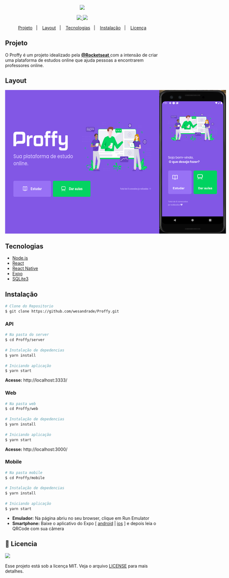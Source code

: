 <p align="center"> 
	<img src='https://user-images.githubusercontent.com/28845397/90830279-c65da400-e317-11ea-9003-744707bd9ac3.png'/>
</p>

<p align="center">
	<a href="https://www.linkedin.com/in/wesley-andrade/">	
		<img src="https://img.shields.io/static/v1?label=&message=WesleyAndrade&color=6842c2&style=flat&logo=linkedin"/>
	</a>
	<a href="https://choosealicense.com/licenses/mit/">	
		<img src="https://img.shields.io/static/v1?label=License&message=MIT&color=6842c2&style=flat"/>
	</a>
</p>




<p align="center">
  <a href="#projeto">Projeto</a>&nbsp;&nbsp;&nbsp;|&nbsp;&nbsp;&nbsp;
  <a href="#layout">Layout</a>&nbsp;&nbsp;&nbsp;|&nbsp;&nbsp;&nbsp;
  <a href="#tecnologias">Tecnologias</a>&nbsp;&nbsp;&nbsp;|&nbsp;&nbsp;&nbsp;
  <a href="#instalação">Instalação</a>&nbsp;&nbsp;&nbsp;|&nbsp;&nbsp;&nbsp;
  <a href="#bookmark_tabs-licencia">Licença</a>
</p>

## Projeto

O Proffy é um projeto idealizado pela 
<a href="https://rocketseat.com.br/"> **@Rocketseat** </a> 
com a intensão de criar uma plataforma de estudos online que ajuda pessoas a encontrarem professores online.

## Layout

<div style="display: flex; flex-direction: 'row'; align-items: 'center';">
  		<img src="./.github/web.png" width="600px">
   		<img src="./.github/mobile.png" width="218px">
</div>

## Tecnologias

- [Node.js](https://nodejs.org/en/)
- [React](https://reactjs.org)
- [React Native](https://facebook.github.io/react-native/)
- [Expo](https://expo.io/)
- [SQLite3](https://www.sqlite.org/index.html)


## Instalação
```bash
# Clone do Repositorio
$ git clone https://github.com/wesandrade/Proffy.git
```
### API

```bash
# Na pasta do server
$ cd Proffy/server

# Instalação de depedencias
$ yarn install

# Iniciando aplicação
$ yarn start
```
**Acesse:** http://localhost:3333/

### Web

```bash
# Na pasta web
$ cd Proffy/web

# Instalação de depedencias
$ yarn install

# Iniciando aplicação
$ yarn start
```
**Acesse:** http://localhost:3000/ 

### Mobile 

```bash
# Na pasta mobile
$ cd Proffy/mobile

# Instalação de depedencias
$ yarn install

# Iniciando aplicação
$ yarn start
```
 - **Emulador:** Na página abriu no seu browser, clique em Run Emulator
 - **Smartphone:** Baixe o aplicativo do Expo [ [android](https://play.google.com/store/apps/details?id=host.exp.exponent) | [ios](https://apps.apple.com/br/app/expo-client/id982107779) ] e depois leia o QRCode com sua câmera 

## :bookmark_tabs: Licencia
<a href="https://choosealicense.com/licenses/mit/">
	<img src="https://img.shields.io/static/v1?label=License&message=2020&color=A31F34&style=flat"/>
</a>

Esse projeto está sob a licença MIT. Veja o arquivo [LICENSE](LICENSE) para mais detalhes.
